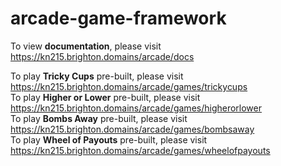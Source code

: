 # arcade-game-framework
 
To view <b>documentation</b>, please visit https://kn215.brighton.domains/arcade/docs

To play <b>Tricky Cups</b> pre-built, please visit https://kn215.brighton.domains/arcade/games/trickycups
<br />
To play <b>Higher or Lower</b> pre-built, please visit https://kn215.brighton.domains/arcade/games/higherorlower
<br />
To play <b>Bombs Away</b> pre-built, please visit https://kn215.brighton.domains/arcade/games/bombsaway
<br />
To play <b>Wheel of Payouts</b> pre-built, please visit https://kn215.brighton.domains/arcade/games/wheelofpayouts
